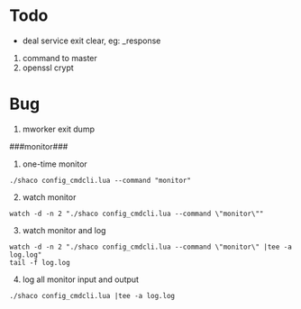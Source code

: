 Todo
===
* deal service exit clear, eg: _response
1. command to master
2. openssl crypt

Bug
===
1. mworker exit dump

###monitor###
1. one-time monitor
```
./shaco config_cmdcli.lua --command "monitor"
```
2. watch monitor
```
watch -d -n 2 "./shaco config_cmdcli.lua --command \"monitor\""
```
3. watch monitor and log
```
watch -d -n 2 "./shaco config_cmdcli.lua --command \"monitor\" |tee -a log.log"
tail -f log.log
```
4. log all monitor input and output
```
./shaco config_cmdcli.lua |tee -a log.log
```
